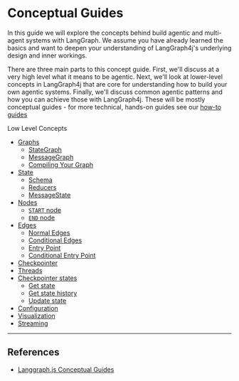# Conceptual Guides

In this guide we will explore the concepts behind build agentic and multi-agent systems with LangGraph. We assume you have already learned the basics and want to deepen your understanding of LangGraph4j's underlying design and inner workings.

There are three main parts to this concept guide. First, we'll discuss at a very high level what it means to be agentic. Next, we'll look at lower-level concepts in LangGraph4j that are core for understanding how to build your own agentic systems. Finally, we'll discuss common agentic patterns and how you can achieve those with LangGraph4j. These will be mostly conceptual guides - for more technical, hands-on guides see our [how-to guides](../how-tos/index.md)

<!-- 
LangGraph4j for Agentic Applications

- [What does it mean to be agentic?](high_level.md#what-does-it-mean-to-be-agentic)
- [Why LangGraph4j](high_level.md#why-langgraph)
- [Deployment](high_level.md#deployment) 
-->

Low Level Concepts

- [Graphs](low_level.md#graphs)
    - [StateGraph](low_level.md#stategraph)
    - [MessageGraph](low_level.md#messagegraph)
    - [Compiling Your Graph](low_level.md#compiling-your-graph)
- [State](low_level.md#state)
    - [Schema](low_level.md#schema)
    - [Reducers](low_level.md#reducers)
    - [MessageState](low_level.md#messagestate)
- [Nodes](low_level.md#nodes)
    - [`START` node](low_level.md#start-node)
    - [`END` node](low_level.md#end-node)
- [Edges](low_level.md#edges)
    - [Normal Edges](low_level.md#normal-edges)
    - [Conditional Edges](low_level.md#conditional-edges)
    - [Entry Point](low_level.md#entry-point)
    - [Conditional Entry Point](low_level.md#conditional-entry-point)
- [Checkpointer](low_level.md#checkpointer)
- [Threads](low_level.md#threads)
- [Checkpointer states](low_level.md#checkpointer-state)
    - [Get state](low_level.md#get-state)
    - [Get state history](low_level.md#get-state-history)
    - [Update state](low_level.md#update-state)
- [Configuration](low_level.md#configuration)
- [Visualization](low_level.md#visualization)
- [Streaming](low_level.md#streaming)

<!-- 
Common Agentic Patterns

- [Structured output](agentic_concepts.md#structured-output)
- [Tool calling](agentic_concepts.md#tool-calling)
- [Memory](agentic_concepts.md#memory)
- [Human in the loop](agentic_concepts.md#human-in-the-loop)
    - [Approval](agentic_concepts.md#approval)
    - [Wait for input](agentic_concepts.md#wait-for-input)
    - [Edit agent actions](agentic_concepts.md#edit-agent-actions)
    - [Time travel](agentic_concepts.md#time-travel)
- [Multi-agent](agentic_concepts.md#multi-agent)
- [Planning](agentic_concepts.md#planning)
- [Reflection](agentic_concepts.md#reflection)
- [Off-the-shelf ReAct Agent](agentic_concepts.md#react-agent) 
-->

***

## References

* [Langgraph.js Conceptual Guides](https://langchain-ai.github.io/langgraphjs/concepts/)